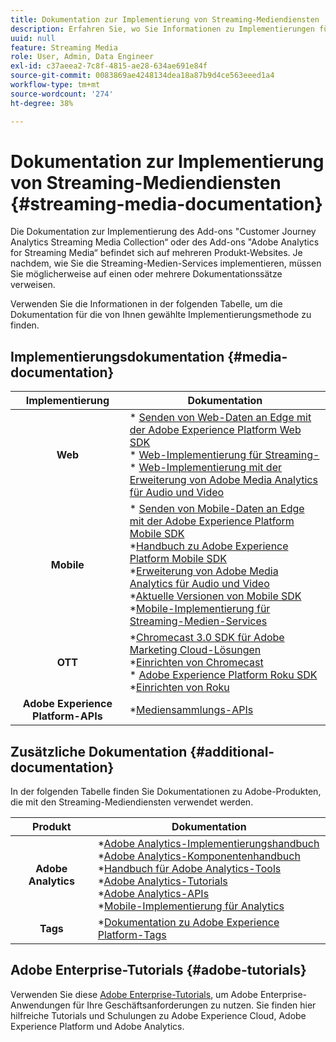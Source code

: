 ```yaml
---
title: Dokumentation zur Implementierung von Streaming-Mediendiensten
description: Erfahren Sie, wo Sie Informationen zu Implementierungen für Streaming-Medien-Services finden.
uuid: null
feature: Streaming Media
role: User, Admin, Data Engineer
exl-id: c37aeea2-7c8f-4815-ae28-634ae691e84f
source-git-commit: 0083869ae4248134dea18a87b9d4ce563eeed1a4
workflow-type: tm+mt
source-wordcount: '274'
ht-degree: 38%

---
```


# Dokumentation zur Implementierung von Streaming-Mediendiensten {#streaming-media-documentation}

Die Dokumentation zur Implementierung des Add-ons &quot;Customer Journey Analytics Streaming Media Collection“ oder des Add-ons &quot;Adobe Analytics for Streaming Media“ befindet sich auf mehreren Produkt-Websites. Je nachdem, wie Sie die Streaming-Medien-Services implementieren, müssen Sie möglicherweise auf einen oder mehrere Dokumentationssätze verweisen.

Verwenden Sie die Informationen in der folgenden Tabelle, um die Dokumentation für die von Ihnen gewählte Implementierungsmethode zu finden.

## Implementierungsdokumentation {#media-documentation}

| Implementierung | Dokumentation |
|:-----------------------:|----------------|
| **Web** | * [Senden von Web-Daten an Edge mit der Adobe Experience Platform Web SDK](/help/implementation/edge/edge-web-sdk.md) <br> * [Web-Implementierung für Streaming-](/help/implementation/media-sdk/setup/web-implementation.md)<br>* [Web-Implementierung mit der Erweiterung von Adobe Media Analytics für Audio und Video](https://experienceleague.adobe.com/docs/experience-platform/tags/extensions/adobe/media-analytics-3x/overview.html?lang=de) |
| **Mobile** | * [Senden von Mobile-Daten an Edge mit der Adobe Experience Platform Mobile SDK](/help/implementation/edge/edge-mobile-sdk.md) <br> *[Handbuch zu Adobe Experience Platform Mobile SDK](https://developer.adobe.com/client-sdks/documentation/) <br> *[Erweiterung von Adobe Media Analytics für Audio und Video](https://developer.adobe.com/client-sdks/documentation/adobe-media-analytics/)<br> *[Aktuelle Versionen von Mobile SDK](https://developer.adobe.com/client-sdks/documentation/current-sdk-versions/) <br> *[Mobile-Implementierung für Streaming-Medien-Services](/help/implementation/media-sdk/setup/mobile-implementation.md) | |  |
| **OTT** | *[Chromecast 3.0 SDK für Adobe Marketing Cloud-Lösungen](https://adobe-marketing-cloud.github.io/media-sdks/reference/chromecast/)<br> *[Einrichten von Chromecast](/help/implementation/media-sdk/setup/set-up-chromecast.md)<br> * [Adobe Experience Platform Roku SDK](/help/implementation/edge/implementation-edge.md) <br> *[Einrichten von Roku](/help/implementation/media-sdk/setup/set-up-roku.md) |
| **Adobe Experience Platform-APIs** | *[Mediensammlungs-APIs](/help/implementation/media-collection-api/mc-api-overview.md) |

## Zusätzliche Dokumentation {#additional-documentation}

In der folgenden Tabelle finden Sie Dokumentationen zu Adobe-Produkten, die mit den Streaming-Mediendiensten verwendet werden.

| Produkt | Dokumentation |
|:-----------------------:|----------------|
| **Adobe Analytics** | *[Adobe Analytics-Implementierungshandbuch](https://experienceleague.adobe.com/docs/analytics/implementation/home.html?lang=de)<br>  *[Adobe Analytics-Komponentenhandbuch](https://experienceleague.adobe.com/docs/analytics/components/home.html?lang=de)<br> *[Handbuch für Adobe Analytics-Tools](https://experienceleague.adobe.com/docs/analytics/analyze/home.html?lang=de)<br> *[Adobe Analytics-Tutorials](https://experienceleague.adobe.com/docs/analytics.html?lang=de#tutorials) <br> *[Adobe Analytics-APIs](https://developer.adobe.com/analytics-apis/docs/2.0/)<br> *[Mobile-Implementierung für Analytics](https://developer.adobe.com/client-sdks/documentation/adobe-analytics/) |
| **Tags** | *[Dokumentation zu Adobe Experience Platform-Tags](https://experienceleague.adobe.com/docs/experience-platform/tags/home.html?lang=de) |

## Adobe Enterprise-Tutorials {#adobe-tutorials}

Verwenden Sie diese [Adobe Enterprise-Tutorials](https://experienceleague.adobe.com/docs/home-tutorials.html?lang=de), um Adobe Enterprise-Anwendungen für Ihre Geschäftsanforderungen zu nutzen. Sie finden hier hilfreiche Tutorials und Schulungen zu Adobe Experience Cloud, Adobe Experience Platform und Adobe Analytics.
